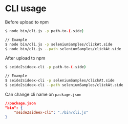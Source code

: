 # CLI usage

Before upload to npm

```bash
$ node bin/cli.js -p path-to-(.side)

// Example
$ node bin/cli.js -p seleniumSamples/clickAt.side
$ node bin/cli.js --path seleniumSamples/clickAt.side
```

After upload to npm

```bash
$ seide2sideex-cli -p path-to-(.side)

// Example
$ seide2sideex-cli -p seleniumSamples/clickAt.side
$ seide2sideex-cli --path seleniumSamples/clickAt.side
```

Can change cli name on `package.json`

```json
//package.json
"bin": {
    "seide2sideex-cli": "./bin/cli.js"
}
```
